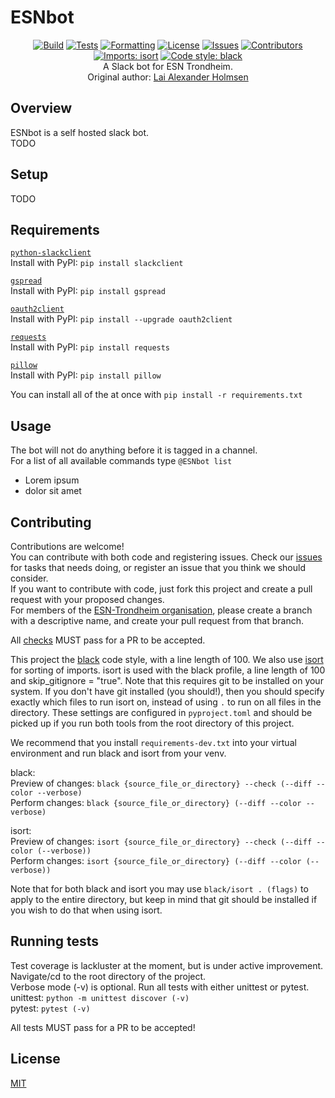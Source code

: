 # ESNbot
<div align="center">

[![Build](https://github.com/ESN-Trondheim/ESNbot/actions/workflows/build.yml/badge.svg)](https://github.com/ESN-Trondheim/ESNbot/actions/workflows/build.yml)
[![Tests](https://github.com/ESN-Trondheim/ESNbot/actions/workflows/test.yml/badge.svg)](https://github.com/ESN-Trondheim/ESNbot/actions/workflows/test.yml)
[![Formatting](https://github.com/ESN-Trondheim/ESNbot/actions/workflows/formatting.yml/badge.svg)](https://github.com/ESN-Trondheim/ESNbot/actions/workflows/formatting.yml)
[![License](https://img.shields.io/github/license/ESN-Trondheim/ESNbot)](https://github.com/ESN-Trondheim/ESNbot/blob/master/LICENSE)
[![Issues](https://img.shields.io/github/issues/ESN-Trondheim/ESNbot)](https://github.com/ESN-Trondheim/ESNbot/issues)
[![Contributors](https://img.shields.io/github/contributors/ESN-Trondheim/ESNbot)](https://github.com/ESN-Trondheim/ESNbot/graphs/contributors)
[![Imports: isort](https://img.shields.io/badge/%20imports-isort-%231674b1?style=flat&labelColor=ef8336)](https://pycqa.github.io/isort/)
[![Code style: black](https://img.shields.io/badge/code%20style-black-000000.svg)](https://github.com/psf/black)\
A Slack bot for ESN Trondheim.\
Original author: [Lai Alexander Holmsen](https://github.com/LaiAlexander)

</div>

## Overview
ESNbot is a self hosted slack bot.\
TODO

## Setup
TODO

## Requirements

[`python-slackclient`](https://github.com/slackapi/python-slackclient)\
Install with PyPI: `pip install slackclient`

[`gspread`](https://github.com/burnash/gspread)\
Install with PyPI: `pip install gspread`

[`oauth2client`](https://github.com/google/oauth2client/)\
Install with PyPI: `pip install --upgrade oauth2client`

[`requests`](https://github.com/requests/requests)\
Install with PyPI: `pip install requests`

[`pillow`](https://github.com/python-pillow/Pillow)\
Install with PyPI: `pip install pillow`

You can install all of the at once with `pip install -r requirements.txt`

## Usage
The bot will not do anything before it is tagged in a channel.\
For a list of all available commands type `@ESNbot list`
* Lorem ipsum
* dolor sit amet

## Contributing
Contributions are welcome!\
You can contribute with both code and registering issues.
Check our [issues](https://github.com/ESN-Trondheim/ESNbot/issues) for tasks that needs doing, or register an issue that you think we should consider.\
If you want to contribute with code, just fork this project and create a pull request with your proposed changes.\
For members of the [ESN-Trondheim organisation](https://github.com/ESN-Trondheim), please create a branch with a descriptive name, and create your pull request from that branch.

All [checks](https://github.com/ESN-Trondheim/ESNbot/actions) MUST pass for a PR to be accepted.

This project the [black](https://github.com/psf/black) code style, with a line length of 100. We also use [isort](https://pycqa.github.io/isort/) for sorting of imports. isort is used with the black profile, a line length of 100 and skip_gitignore = "true".
Note that this requires git to be installed on your system. If you don't have git installed (you should!), then you should specify exactly which files to run isort on, instead of using `.` to run on all files in the directory.
These settings are configured in `pyproject.toml` and should be picked up if you run both tools from the root directory of this project.

We recommend that you install `requirements-dev.txt` into your virtual environment and run black and isort from your venv.

black:\
Preview of changes: `black {source_file_or_directory} --check (--diff --color --verbose)`\
Perform changes: `black {source_file_or_directory} (--diff --color --verbose)`

isort:\
Preview of changes: `isort {source_file_or_directory} --check (--diff --color (--verbose))`\
Perform changes: `isort {source_file_or_directory} (--diff --color (--verbose))`

Note that for both black and isort you may use `black/isort . (flags)` to apply to the entire directory, but keep in mind that git should be installed if you wish to do that when using isort.

## Running tests
Test coverage is lackluster at the moment, but is under active improvement.
Navigate/cd to the root directory of the project.\
Verbose mode (-v) is optional.
Run all tests with either unittest or pytest.\
unittest: `python -m unittest discover (-v)`\
pytest: `pytest (-v)`

All tests MUST pass for a PR to be accepted!

## License
[MIT](https://choosealicense.com/licenses/mit/)